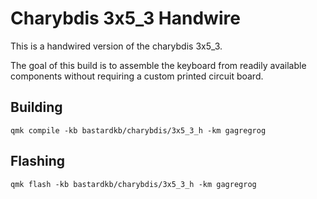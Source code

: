 # Charybdis 3x5_3 Handwire

This is a handwired version of the charybdis 3x5_3.

The goal of this build is to assemble the keyboard from readily available components without requiring a custom printed circuit board.

## Building

`qmk compile -kb bastardkb/charybdis/3x5_3_h -km gagregrog`

## Flashing

`qmk flash -kb bastardkb/charybdis/3x5_3_h -km gagregrog`

